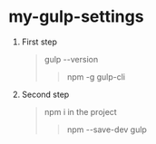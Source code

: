 # my-gulp-settings
1. First step

    > gulp --version
    >> npm -g gulp-cli

 2. Second step
    > npm i in the project
    >> npm --save-dev gulp
 
